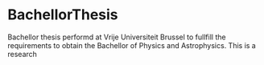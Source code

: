 # BachellorThesis
Bachellor thesis performd at Vrije Universiteit Brussel to fullfill the requirements to obtain the Bachellor of Physics and Astrophysics. This is a research
